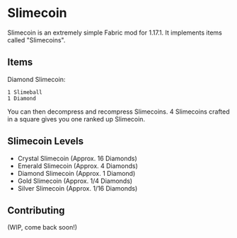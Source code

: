 # Slimecoin

Slimecoin is an extremely simple Fabric mod for 1.17.1. It implements items called "Slimecoins".

## Items

Diamond Slimecoin:

```
1 Slimeball
1 Diamond
```

You can then decompress and recompress Slimecoins. 4 Slimecoins crafted in a square gives you one ranked up Slimecoin.

## Slimecoin Levels

- Crystal Slimecoin (Approx. 16 Diamonds)
- Emerald Slimecoin (Approx. 4 Diamonds)
- Diamond Slimecoin (Approx. 1 Diamond)
- Gold Slimecoin (Approx. 1/4 Diamonds)
- Silver Slimecoin (Approx. 1/16 Diamonds)

## Contributing

(WIP, come back soon!)
